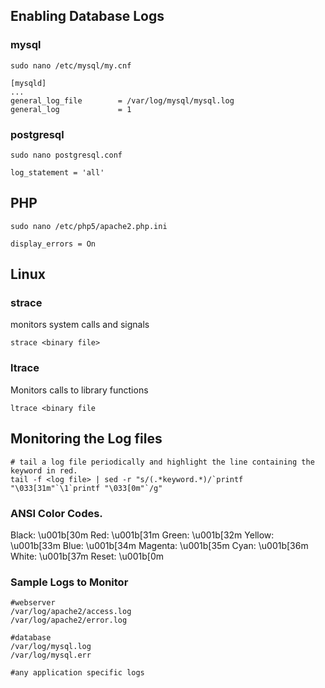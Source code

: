 ## Enabling Database Logs

### mysql
```
sudo nano /etc/mysql/my.cnf

[mysqld]
...
general_log_file        = /var/log/mysql/mysql.log
general_log             = 1
```
### postgresql
```
sudo nano postgresql.conf

log_statement = 'all'

```
## PHP 
```
sudo nano /etc/php5/apache2.php.ini

display_errors = On
```

## Linux 

### strace
monitors system calls and signals 
```
strace <binary file>
```

### ltrace
Monitors calls to library functions
```
ltrace <binary file
```

## Monitoring the Log files
```
# tail a log file periodically and highlight the line containing the keyword in red. 
tail -f <log file> | sed -r "s/(.*keyword.*)/`printf "\033[31m"`\1`printf "\033[0m"`/g"
```
### ANSI Color Codes. 

Black: \u001b[30m
Red: \u001b[31m
Green: \u001b[32m
Yellow: \u001b[33m
Blue: \u001b[34m
Magenta: \u001b[35m
Cyan: \u001b[36m
White: \u001b[37m
Reset: \u001b[0m

### Sample Logs to Monitor
```
#webserver
/var/log/apache2/access.log
/var/log/apache2/error.log

#database
/var/log/mysql.log
/var/log/mysql.err

#any application specific logs
```
